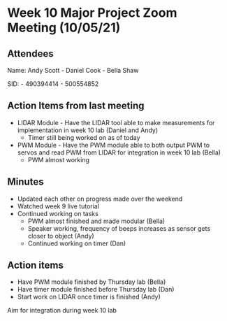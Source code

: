# Week 10 Major Project Zoom Meeting (10/05/21)

## Attendees
Name:   Andy Scott - Daniel Cook - Bella Shaw

SID:               - 490394414 - 500554852

## Action Items from last meeting
* LIDAR Module - Have the LIDAR tool able to make measurements for implementation in week 10 lab (Daniel and Andy)
    * Timer still being worked on as of today
* PWM Module - Have the PWM module able to both output PWM to servos and read PWM from LIDAR for integration in week 10 lab (Bella)
    * PWM almost working
    
## Minutes
* Updated each other on progress made over the weekend
* Watched week 9 live tutorial
* Continued working on tasks
    * PWM almost finished and made modular (Bella)
    * Speaker working, frequency of beeps increases as sensor gets closer to object (Andy)
    * Continued working on timer (Dan)


## Action items
* Have PWM module finished by Thursday lab (Bella)
* Have timer module finished before Thursday lab (Dan)
* Start work on LIDAR once timer is finished (Andy)

Aim for integration during week 10 lab
